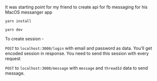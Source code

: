 It was starting point for my friend to create api for fb messaging for his MacOS messanger app



`yarn install`

`yarn dev`

To create session -

`POST` to `localhost:3000/login` with email and password as data. You'll get encoded session in response. You need to send this session with every request

`POST` to `localhost:3000/message` with `message` and `threadId` data to send message.
